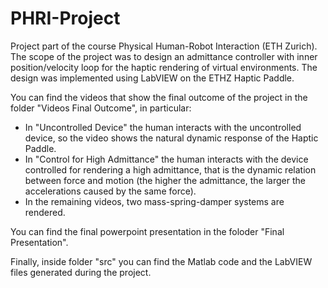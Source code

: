 # PHRI-Project
 Project part of the course Physical Human-Robot Interaction (ETH Zurich). The scope of the project was to design an admittance controller with inner position/velocity loop for the haptic rendering of virtual environments. The design was implemented using LabVIEW on the ETHZ Haptic Paddle.
 
You can find the videos that show the final outcome of the project in the folder "Videos Final Outcome", in particular:
- In "Uncontrolled Device" the human interacts with the uncontrolled device, so the video shows the natural dynamic response of the Haptic Paddle.
- In "Control for High Admittance" the human interacts with the device controlled for rendering a high admittance, that is the dynamic relation between force and motion (the higher the admittance, the larger the accelerations caused by the same force).
- In the remaining videos, two mass-spring-damper systems are rendered.

You can find the final powerpoint presentation in the foloder "Final Presentation".

Finally, inside folder "src" you can find the Matlab code and the LabVIEW files generated during the project.

